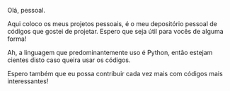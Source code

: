 Olá, pessoal.

Aqui coloco os meus projetos pessoais, é o meu depositório pessoal de códigos que gostei de projetar. Espero que seja útil para vocês de alguma forma!

Ah, a linguagem que predominantemente uso é Python, então estejam cientes disto caso queira usar os códigos.

Espero também que eu possa contribuir cada vez mais com códigos mais interessantes! 
